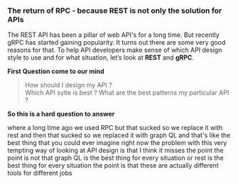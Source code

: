 ### The return of RPC -  because REST is not only the solution for APIs

The REST API has been a pillar of web API's for a long time. But recently gRPC has started gaining popularity. It turns out there are some very good reasons for that. To help API developers make sense of which API design style to use and for what situation, let’s look at **REST** and **gRPC**.

**First Question come to our mind**

> How should I design my API ?  
> Which API sytle is best ? 
> What are the best patterns my particular API ?

**So this is a hard question to answer**


where a long time ago we used RPC but that sucked so we replace it with rest and then that sucked so we replaced it with graph QL and that's like the best thing that you could ever imagine right now the problem with this very tempting way of looking at API design is that I think it misses the point the point is not that graph QL is the best thing for every situation or rest is the best thing for every situation the point is that these are actually different tools for different jobs

<!--stackedit_data:
eyJoaXN0b3J5IjpbLTEyMDA5MjczMzksOTY1NjM3NDczLC0xMz
gyMTE1MzQxLDMwODczMDUzOSwtMTM0MjIzMjE4LDgxOTE1NTE4
MCwtMTY4NTk0NDUxMiw4NDE3MTg2MjIsNjE0NjAxNTg4LDE2OT
U0NzU5MzEsLTE2NjI2NDk4NzgsNDU4ODk0Mjc2LC0xODE2MDU3
Njk3LC01MzIwMjM0MzgsLTMwOTEyMzA1Niw0NDMwNDQ1NjUsLT
I1MjU5NzAxNl19
-->